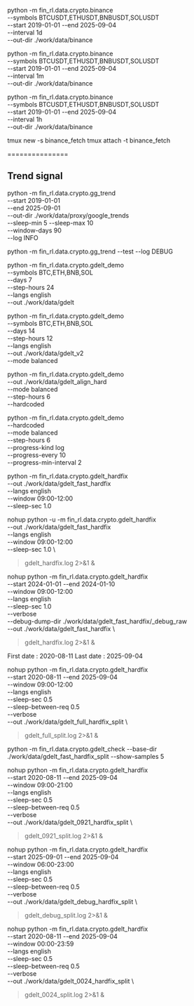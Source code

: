 python -m  fin_rl.data.crypto.binance \
  --symbols BTCUSDT,ETHUSDT,BNBUSDT,SOLUSDT \
  --start 2019-01-01 --end 2025-09-04 \
  --interval 1d \
  --out-dir ./work/data/binance 


python -m  fin_rl.data.crypto.binance \
  --symbols BTCUSDT,ETHUSDT,BNBUSDT,SOLUSDT \
  --start 2019-01-01 --end 2025-09-04 \
  --interval 1m \
  --out-dir ./work/data/binance 

python -m  fin_rl.data.crypto.binance \
  --symbols BTCUSDT,ETHUSDT,BNBUSDT,SOLUSDT \
  --start 2019-01-01 --end 2025-09-04 \
  --interval 1h \
  --out-dir ./work/data/binance 

tmux new -s binance_fetch
tmux attach -t binance_fetch



===============

## Trend signal 

python -m fin_rl.data.crypto.gg_trend \
  --start 2019-01-01 \
  --end   2025-09-01 \
  --out-dir ./work/data/proxy/google_trends \
  --sleep-min 5 --sleep-max 10 \
  --window-days 90 \
  --log INFO


python -m fin_rl.data.crypto.gg_trend --test --log DEBUG


python -m fin_rl.data.crypto.gdelt_demo \
  --symbols BTC,ETH,BNB,SOL \
  --days 7 \
  --step-hours 24 \
  --langs english \
  --out ./work/data/gdelt


python -m fin_rl.data.crypto.gdelt_demo \
  --symbols BTC,ETH,BNB,SOL \
  --days 14 \
  --step-hours 12 \
  --langs english \
  --out ./work/data/gdelt_v2 \
  --mode balanced

python -m fin_rl.data.crypto.gdelt_demo \
  --out ./work/data/gdelt_align_hard \
  --mode balanced \
  --step-hours 6 \
  --hardcoded

python -m fin_rl.data.crypto.gdelt_demo \
  --hardcoded \
  --mode balanced \
  --step-hours 6 \
  --progress-kind log \
  --progress-every 10 \
  --progress-min-interval 2



python -m fin_rl.data.crypto.gdelt_hardfix \
  --out ./work/data/gdelt_fast_hardfix \
  --langs english \
  --window 09:00-12:00 \
  --sleep-sec 1.0

nohup python -u -m fin_rl.data.crypto.gdelt_hardfix \
  --out ./work/data/gdelt_fast_hardfix \
  --langs english \
  --window 09:00-12:00 \
  --sleep-sec 1.0 \
  > gdelt_hardfix.log 2>&1 &


nohup python -m fin_rl.data.crypto.gdelt_hardfix \
  --start 2024-01-01 --end 2024-01-10 \
  --window 09:00-12:00 \
  --langs english \
  --sleep-sec 1.0 \
  --verbose \
  --debug-dump-dir ./work/data/gdelt_fast_hardfix/_debug_raw \
  --out ./work/data/gdelt_fast_hardfix \
  > gdelt_hardfix.log 2>&1 &


  First date : 2020-08-11
  Last date  : 2025-09-04

nohup python -m fin_rl.data.crypto.gdelt_hardfix \
  --start 2020-08-11 --end 2025-09-04 \
  --window 09:00-12:00 \
  --langs english \
  --sleep-sec 0.5 \
  --sleep-between-req 0.5 \
  --verbose \
  --out ./work/data/gdelt_full_hardfix_split \
  > gdelt_full_split.log 2>&1 &

python -m fin_rl.data.crypto.gdelt_check --base-dir ./work/data/gdelt_fast_hardfix_split --show-samples 5



nohup python -m fin_rl.data.crypto.gdelt_hardfix \
  --start 2020-08-11 --end 2025-09-04 \
  --window 09:00-21:00 \
  --langs english \
  --sleep-sec 0.5 \
  --sleep-between-req 0.5 \
  --verbose \
  --out ./work/data/gdelt_0921_hardfix_split \
  > gdelt_0921_split.log 2>&1 &



nohup python -m fin_rl.data.crypto.gdelt_hardfix \
  --start 2025-09-01 --end 2025-09-04 \
  --window 06:00-23:00 \
  --langs english \
  --sleep-sec 0.5 \
  --sleep-between-req 0.5 \
  --verbose \
  --out ./work/data/gdelt_debug_hardfix_split \
  > gdelt_debug_split.log 2>&1 &


nohup python -m fin_rl.data.crypto.gdelt_hardfix \
  --start 2020-08-11 --end 2025-09-04 \
  --window 00:00-23:59 \
  --langs english \
  --sleep-sec 0.5 \
  --sleep-between-req 0.5 \
  --verbose \
  --out ./work/data/gdelt_0024_hardfix_split \
  > gdelt_0024_split.log 2>&1 &